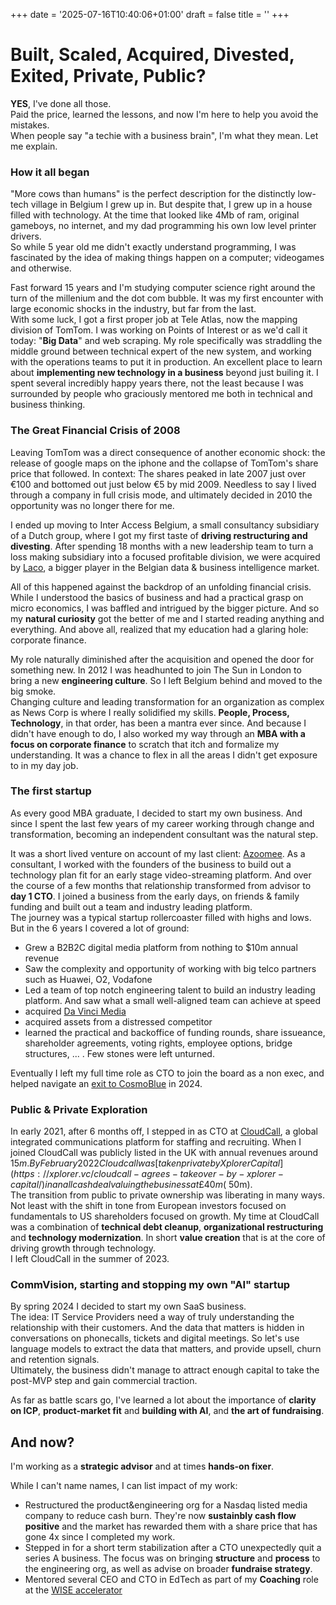 +++
date = '2025-07-16T10:40:06+01:00'
draft = false
title = ''
+++

# Built, Scaled, Acquired, Divested, Exited, Private, Public?
**YES**, I've done all those.  
Paid the price, learned the lessons, and now I'm here to help you avoid the mistakes.  
When people say "a techie with a business brain", I'm what they mean. Let me explain.

### How it all began
"More cows than humans" is the perfect description for the distinctly low-tech village in Belgium I grew up in. But despite that, I grew up in a house filled with technology. At the time that looked like 4Mb of ram, original gameboys, no internet, and my dad programming his own low level printer drivers.  
So while 5 year old me didn't exactly understand programming, I was fascinated by the idea of making things happen on a computer; videogames and otherwise.  

Fast forward 15 years and I'm studying computer science right around the turn of the millenium and the dot com bubble. It was my first encounter with large economic shocks in the industry, but far from the last.  
With some luck, I got a first proper job at Tele Atlas, now the mapping division of TomTom. I was working on Points of Interest or as we'd call it today: "**Big Data**" and web scraping. My role specifically was straddling the middle ground between technical expert of the new system, and working with the operations teams to put it in production. An excellent place to learn about **implementing new technology in a business** beyond just builing it. 
I spent several incredibly happy years there, not the least because I was surrounded by people who graciously mentored me both in technical and business thinking. 


### The Great Financial Crisis of 2008
Leaving TomTom was a direct consequence of another economic shock: the release of google maps on the iphone and the collapse of TomTom's share price that followed. In context: The shares peaked in late 2007 just over €100 and bottomed out just below €5 by mid 2009. Needless to say I lived through a company in full crisis mode, and ultimately decided in 2010 the opportunity was no longer there for me.

I ended up moving to Inter Access Belgium, a small consultancy subsidiary of a Dutch group, where I got my first taste of **driving restructuring and divesting**. After spending 18 months with a new leadership team to turn a loss making subsidiary into a focused profitable division, we were acquired by [Laco](https://www.laco.be/about-us/), a bigger player in the Belgian data & business intelligence market.

All of this happened against the backdrop of an unfolding financial crisis. While I understood the basics of business and had a practical grasp on micro economics, I was baffled and intrigued by the bigger picture. And so my **natural curiosity** got the better of me and I started reading anything and everything. And above all, realized that my education had a glaring hole: corporate finance.

My role naturally diminished after the acquisition and opened the door for something new. In 2012 I was headhunted to join The Sun in London to bring a new **engineering culture**. So I left Belgium behind and moved to the big smoke.  
Changing culture and leading transformation for an organization as complex as News Corp is where I really solidified my skills. **People, Process, Technology**, in that order, has been a mantra ever since. And because I didn't have enough to do, I also worked my way through an **MBA with a focus on corporate finance** to scratch that itch and formalize my understanding. It was a chance to flex in all the areas I didn't get exposure to in my day job. 

### The first startup
As every good MBA graduate, I decided to start my own business. And since I spent the last few years of my career working through change and transformation, becoming an independent consultant was the natural step. 

It was a short lived venture on account of my last client: [Azoomee](https://cosmobluemedia.com/azoomee/). As a consultant, I worked with the founders of the business to build out a technology plan fit for an early stage video-streaming platform. And over the course of a few months that relationship transformed from advisor to **day 1 CTO**. I joined a business from the early days, on friends & family funding and built out a team and industry leading platform.  
The journey was a typical startup rollercoaster filled with highs and lows. But in the 6 years I covered a lot of ground: 
* Grew a B2B2C digital media platform from nothing to $10m annual revenue
* Saw the complexity and opportunity of working with big telco partners such as Huawei, O2, Vodafone
* Led a team of top notch engineering talent to build an industry leading platform. And saw what a small well-aligned team can achieve at speed
* acquired [Da Vinci Media](https://www.davinci.tv/who-we-are/)
* acquired assets from a distressed competitor
* learned the practical and backoffice of funding rounds, share issueance, shareholder agreements, voting rights, employee options, bridge structures, ... . Few stones were left unturned.

Eventually I left my full time role as CTO to join the board as a non exec, and helped navigate an [exit to CosmoBlue](https://kidscreen.com/2024/09/11/cosmoblue-media-acquires-azoomee-and-da-vinci-parent-macademia/) in 2024.


### Public & Private Exploration
In early 2021, after 6 months off, I stepped in as CTO at [CloudCall](https://cloudcall.com/), a global integrated communications platform for staffing and recruiting. When I joined CloudCall was publicly listed in the UK with annual revenues around $15m.  
By February 2022 Cloudcall was [taken private by Xplorer Capital](https://xplorer.vc/cloudcall-agrees-takeover-by-xplorer-capital/) in an all cash deal valuing the business at £40m (~$50m).  
The transition from public to private ownership was liberating in many ways. Not least with the shift in tone from European investors focused on fundamentals to US shareholders focused on growth. My time at CloudCall was a combination of **technical debt cleanup**, **organizational restructuring** and **technology modernization**. In short **value creation** that is at the core of driving growth through technology.  
I left CloudCall in the summer of 2023.

### CommVision, starting and stopping my own "AI" startup
By spring 2024 I decided to start my own SaaS business.  
The idea: IT Service Providers need a way of truly understanding the relationship with their customers. And the data that matters is hidden in conversations on phonecalls, tickets and digital meetings. So let's use language models to extract the data that matters, and provide upsell, churn and retention signals.  
Ultimately, the business didn't manage to attract enough capital to take the post-MVP step and gain commercial traction. 

As far as battle scars go, I've learned a lot about the importance of **clarity on ICP**, **product-market fit** and **building with AI**, and **the art of fundraising**.

## And now?
I'm working as a **strategic advisor** and at times **hands-on fixer**.  

While I can't name names, I can list impact of my work:
* Restructured the product&engineering org for a Nasdaq listed media company to reduce cash burn. They're now **sustainbly cash flow positive** and the market has rewarded them with a share price that has gone 4x since I completed my work.
* Stepped in for a short term stabilization after a CTO unexpectedly quit a series A business. The focus was on bringing **structure** and **process** to the engineering org, as well as advise on broader **fundraise strategy**. 
* Mentored several CEO and CTO in EdTech as part of my **Coaching** role at the [WISE accelerator](https://www.wise-qatar.org/wise-works/wise-accelerator/)
